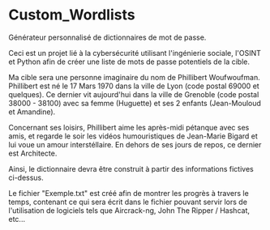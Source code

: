# Custom_Wordlists
Générateur personnalisé de dictionnaires de mot de passe.

Ceci est un projet lié à la cybersécurité utilisant l'ingénierie sociale, l'OSINT et Python afin de créer une liste de mots de passe potentiels de la cible.

Ma cible sera une personne imaginaire du nom de Phillibert Woufwoufman. Phillibert est né le 17 Mars 1970 dans la ville de Lyon (code postal 69000 et quelques). Ce dernier vit aujourd'hui dans la ville de Grenoble (code postal 38000 - 38100) avec sa femme (Huguette) et ses 2 enfants (Jean-Mouloud et Amandine).

Concernant ses loisirs, Phillibert aime les après-midi pétanque avec ses amis, et regarde le soir les vidéos humouristiques de Jean-Marie Bigard et lui voue un amour interstéllaire. En dehors de ses jours de repos, ce dernier est Architecte.

Ainsi, le dictionnaire devra être construit à partir des informations fictives ci-dessus.

Le fichier "Exemple.txt" est créé afin de montrer les progrès à travers le temps, contenant ce qui sera écrit dans le fichier pouvant servir lors de l'utilisation de logiciels tels que Aircrack-ng, John The Ripper / Hashcat, etc...
